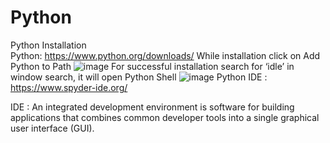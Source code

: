 # Python

Python Installation  
Python: https://www.python.org/downloads/
While installation click on Add Python to Path 
![image](https://user-images.githubusercontent.com/53482604/191143281-86157745-5953-4195-b4b7-7b7628bd2c72.png)
For successful installation search for ‘idle’ in window search, it will open Python Shell
![image](https://user-images.githubusercontent.com/53482604/191143355-897499b8-f4ba-4195-8870-382bc9129860.png)
Python IDE : https://www.spyder-ide.org/

IDE : An integrated development environment is software for building applications that combines common developer tools into a single graphical user interface (GUI).

